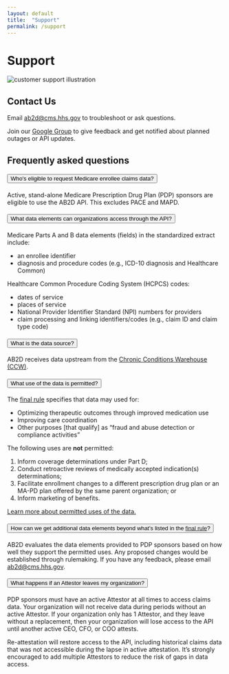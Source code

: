```yaml
---
layout: default
title:  "Support"
permalink: /support
---
```


# Support

<div class="grid-row grid-gap-4 desktop:grid-gap-6 padding-y-4 flex-align-center">
  <div class="tablet:grid-col tablet:order-2">
    <img src="{{ '/assets/img/experts.svg' | relative_url }}" alt="customer support illustration" />
  </div>
  <div class="tablet:grid-col tablet:order-1">
    <h2>Contact Us</h2>
    <p>Email <a href="mailto:ab2d@cms.hhs.gov">ab2d@cms.hhs.gov</a> to troubleshoot or ask questions. </p>
    <p>Join our <a href="https://groups.google.com/u/1/g/cms-ab2d-api">Google Group</a> to give feedback and get notified about planned outages or API updates.</p>
  </div>
</div>

## Frequently asked questions

<div class="padding-top-4 usa-accordion usa-accordion--multiselectable" data-allow-multiple>
  <h4 class="usa-accordion__heading">
    <button
      type="button"
      class="usa-accordion__button"
      aria-expanded="true"
      aria-controls="m-a1"
    >
    Who's eligible to request Medicare enrollee claims data? 
    </button>
  </h4>
  <div id="m-a1" class="usa-accordion__content usa-prose">
    <p>
      Active, stand-alone Medicare Prescription Drug Plan (PDP) sponsors are eligible to use the AB2D API. This excludes PACE and MAPD.
    </p>
  </div>
    <h4 class="usa-accordion__heading">
    <button
      type="button"
      class="usa-accordion__button"
      aria-expanded="false"
      aria-controls="m-a2"
    >
    What data elements can organizations access through the API?
    </button>
  </h4>
  <div id="m-a2" class="usa-accordion__content usa-prose">
    <p>
        Medicare Parts A and B data elements (fields) in the standardized extract include:
    </p>
    <ul>
        <li>an enrollee identifier</li>
        <li>diagnosis and procedure codes (e.g., ICD-10 diagnosis and Healthcare Common)</li>
    </ul>
    <p>
        Healthcare Common Procedure Coding System (HCPCS) codes:
    </p>
    <ul>
        <li>dates of service</li>
        <li>places of service</li>
        <li>National Provider Identifier Standard (NPI) numbers for providers</li>
        <li>claim processing and linking identifiers/codes (e.g., claim ID and claim type code)</li>
    </ul>
  </div>
    <h4 class="usa-accordion__heading">
    <button
      type="button"
      class="usa-accordion__button"
      aria-expanded="false"
      aria-controls="m-a3"
    >
    What is the data source?
    </button>
  </h4>
  <div id="m-a3" class="usa-accordion__content usa-prose">
    <p>
    AB2D receives data upstream from the  <a href="https://www2.ccwdata.org/web/guest/home/">Chronic Conditions Warehouse (CCW)</a>.
    </p>
  </div>
    <h4 class="usa-accordion__heading">
    <button
      type="button"
      class="usa-accordion__button"
      aria-expanded="false"
      aria-controls="m-a4"
    >
    What use of the data is permitted?
    </button>
  </h4>
  <div id="m-a4" class="usa-accordion__content usa-prose">
    <p>
        The <a href="https://www.federalregister.gov/documents/2019/04/16/2019-06822/medicare-and-medicaid-programs-policy-and-technical-changes-to-the-medicare-advantage-medicare#page-15745">final rule</a> specifies that data may used for:
    </p>
    <ul>
      <li>Optimizing therapeutic outcomes through improved medication use</li>
      <li>Improving care coordination</li>
      <li>Other purposes [that qualify] as “fraud and abuse detection or compliance activities”</li>
    </ul>
    <p>
        The following uses are <strong>not</strong> permitted:
    </p>
    <ol>
        <li>Inform coverage determinations under Part D;</li>
        <li>Conduct retroactive reviews of medically accepted indication(s) determinations;</li>
        <li>Facilitate enrollment changes to a different prescription drug plan or an MA-PD plan offered by the same parent organization; or</li>
        <li>Inform marketing of benefits.</li>
    </ol>
    <p>
    <a href="{{ '/about' | relative_url }}">Learn more about permitted uses of the data.</a>
    </p>
  </div>
  <h4 class="usa-accordion__heading">
    <button
      type="button"
      class="usa-accordion__button"
      aria-expanded="false"
      aria-controls="m-a5"
    >
    How can we get additional data elements beyond what’s listed in the <a href="https://www.federalregister.gov/documents/2019/04/16/2019-06822/medicare-and-medicaid-programs-policy-and-technical-changes-to-the-medicare-advantage-medicare#page-15745">final rule</a>?
    </button>
  </h4>
  <div id="m-a5" class="usa-accordion__content usa-prose">
    <p>
        AB2D evaluates the data elements provided to PDP sponsors based on how well they support the permitted uses. Any proposed changes would be established through rulemaking. If you have any feedback, please email <a href="mailto:ab2d@cms.hhs.gov">ab2d@cms.hhs.gov</a>.
    </p>
  </div>
  <h4 class="usa-accordion__heading">
    <button
      type="button"
      class="usa-accordion__button"
      aria-expanded="false"
      aria-controls="m-a6"
    >
    What happens if an Attestor leaves my organization?
    </button>
  </h4>
  <div id="m-a6" class="usa-accordion__content usa-prose">
    <p>
       PDP sponsors must have an active Attestor at all times to access claims data. Your organization will not receive data during periods without an active Attestor. If your organization only has 1 Attestor, and they leave without a replacement, then your organization will lose access to the API until another active CEO, CFO, or COO attests.
    </p>
    <p>
        Re-attestation will restore access to the API, including historical claims data that was not accessible during the lapse in active attestation. It’s strongly encouraged to add multiple Attestors to reduce the risk of gaps in data access.
    </p>
  </div>
</div>
